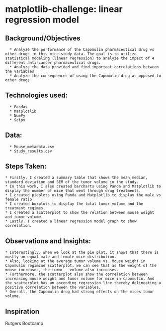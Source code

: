 # matplotlib-challenge: linear regression model

   ## Background/Objectives
      * Analyze the performance of the Capomulin pharmaceutical drug vs other drugs in this mice study data. The goal is to utilize statistical modeling (linear regression) to analyze the impact of 4 different anti-cancer pharmaceutical drugs. 
      * Analyze the data provided and find important correlations between the variables
      * Analyze the consequences of using the Capomulin drug as opposed to other drugs

   ## Technologies used:
      * Pandas
      * Matplotlib
      * NumPy
      * Scipy

   ## Data:
      * Mouse_metadata.csv
      * Study_results.csv

   ## Steps Taken:
    * Firstly, I created a summary table that shows the mean,median, standard deviation and SEM of the tumor volume in the study.
    * In this work, I also created barcharts using Panda and Matplotlib to display the number of mice that went through drug treatments.
    * I created pieplots using Panda and Matplotlib to display the male vs female ratio.
    * I created boxplots to display the total tumor volume and the treatment regimes.
    * I created a scatterplot to show the relation between mouse weight and tumor volume.
    * Lastly, I created a linear regression model graph to show correlation.

   ## Observations and Insights:
    * Interestingly, when we look at the pie plot, it shows that there is mostly an equal male and female mice distribution.
    * Also, looking at the average tumor volume vs. Mouse weight in Capomulin regimine scatterplot, we can see that as the weight of the mouse increases, the tumor   volume also increases.
    * Furthermore, the scatterplot also show the correlation between increasing mouse weight and tumor volume for mice in capomulin. And the scatterplot has an ascending regression line thereby delineating a positive correlation between the variables.
    * Overall, the Capomulin drug had strong effects on the mices tumor volume.

   ## Inspiration
  Rutgers Bootcamp
